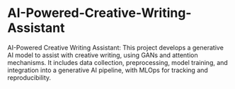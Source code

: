 # AI-Powered-Creative-Writing-Assistant
AI-Powered Creative Writing Assistant: This project develops a generative AI model to assist with creative writing, using GANs and attention mechanisms. It includes data collection, preprocessing, model training, and integration into a generative AI pipeline, with MLOps for tracking and reproducibility.
